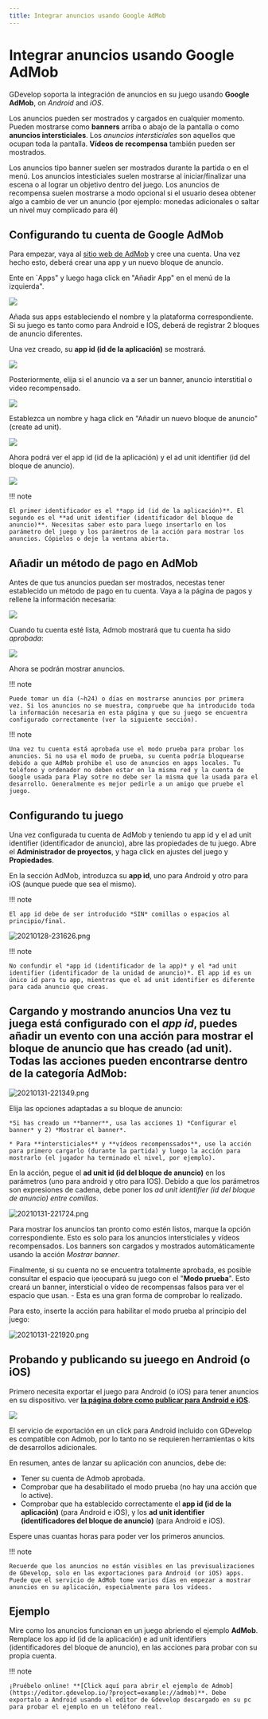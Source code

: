 ```yaml
---
title: Integrar anuncios usando Google AdMob
---
```

# Integrar anuncios usando Google AdMob

GDevelop soporta la integración de anuncios en su juego usando **Google AdMob**, on *Android* and *iOS*.

Los anuncios pueden ser mostrados y cargados en cualquier momento. Pueden mostrarse como **banners** arriba o abajo de la pantalla o como **anuncios intersticiales**. Los _anuncios intersticiales_ son aquellos que ocupan toda la pantalla. **Vídeos de recompensa** también pueden ser mostrados.

Los anuncios tipo banner suelen ser mostrados durante la partida o en el menú. Los anuncios intesticiales suelen mostrarse al iniciar/finalizar una escena o al lograr un objetivo dentro del juego. Los anuncios de recompensa suelen mostrarse a modo opcional si el usuario desea obtener algo a cambio de ver un anuncio (por ejemplo: monedas adicionales o saltar un nivel muy complicado para él)

## Configurando tu cuenta de Google AdMob

Para empezar, vaya al [sitio web de AdMob](https://www.google.com/admob/) y cree una cuenta. Una vez hecho esto, deberá crear una app y un nuevo bloque de anuncio.

Ente en `Apps" y luego haga click en "Añadir App" en el menú de la izquierda".

![](/gdevelop5/all-features/admob-left-menu-add-app.png)

Añada sus apps estableciendo el nombre y la plataforma correspondiente. Si su juego es tanto como para Android e IOS, deberá de registrar 2 bloques de anuncio diferentes.

Una vez creado, su **app id (id de la aplicación)** se mostrará.

![](/gdevelop5/all-features/admob-app-created.png)

Posteriormente, elija si el anuncio va a ser un banner, anuncio interstitial o video recompensado.

![](/gdevelop5/all-features/admob-choose-ads-type.png)

Establezca un nombre y haga click en "Añadir un nuevo bloque de anuncio" (create ad unit).

![](/gdevelop5/all-features/admob-banner-setup.png)

Ahora podrá ver el app id (id de la aplicación) y el ad unit identifier (id del bloque de anuncio).

![](/gdevelop5/all-features/admob-adunit-id.png)

!!! note

    El primer identificador es el **app id (id de la aplicación)**. El segundo es el **ad unit identifier (identificador del bloque de anuncio)**. Necesitas saber esto para luego insertarlo en los parámetro del juego y los parámetros de la acción para mostrar los anuncios. Cópielos o deje la ventana abierta.

## Añadir un método de pago en AdMob

Antes de que tus anuncios puedan ser mostrados, necestas tener establecido un método de pago en tu cuenta. Vaya a la página de pagos y rellene la información necesaria:

![](/gdevelop5/all-features/admob-payments-menu.png)

Cuando tu cuenta esté lista, Admob mostrará que tu cuenta ha sido *aprobada*:

![](/gdevelop5/all-features/admob-account-approved.png)

Ahora se podrán mostrar anuncios.

!!! note

    Puede tomar un día (~h24) o días en mostrarse anuncios por primera vez. Si los anuncios no se muestra, compruebe que ha introducido toda la información necesaria en esta página y que su juego se encuentra configurado correctamente (ver la siguiente sección).

!!! note

    Una vez tu cuenta está aprobada use el modo prueba para probar los anuncios. Si no usa el modo de prueba, su cuenta podría bloquearse debido a que AdMob prohibe el uso de anuncios en apps locales. Tu teléfono y ordenador no deben estar en la misma red y la cuenta de Google usada para Play sotre no debe ser la misma que la usada para el desarrollo. Generalmente es mejor pedirle a un amigo que pruebe el juego.

## Configurando tu juego

Una vez configurada tu cuenta de AdMob y teniendo tu app id y el ad unit identifier (identificador de anuncio), abre las propiedades de tu juego. Abre el **Administrador de proyectos**, y haga click en ajustes del juego y **Propiedades**.

En la sección AdMob, introduzca su **app id**, uno para Android y otro para iOS (aunque puede que sea el mismo).

!!! note

    El app id debe de ser introducido *SIN* comillas o espacios al principio/final.

![20210128-231626.png](/gdevelop5/all-features/admob/pasted/20210128-231626.png)

!!! note

    No confundir el *app id (identificador de la app)* y el *ad unit identifier (identificador de la unidad de anuncio)*. El app id es un único id para tu app, mientras que el ad unit identifier es diferente para cada anuncio que creas.

## Cargando y mostrando anuncios Una vez tu juega está configurado con el *app id*, puedes añadir un evento con una acción para mostrar el bloque de anuncio que has creado (ad unit). Todas las acciones pueden encontrarse dentro de la categoría AdMob:

![20210131-221349.png](/gdevelop5/all-features/admob/pasted/20210131-221349.png)

Elija las opciones adaptadas a su bloque de anuncio:

    *Si has creado un **banner**, usa las acciones 1) *Configurar el banner* y 2) *Mostrar el banner*.

    * Para **intersticiales** y **vídeos recompenssados**, use la acción para primero cargarlo (durante la partida) y luego la acción para mostrarlo (el jugador ha terminado el nivel, por ejemplo).

En la acción, pegue el **ad unit id (id del bloque de anuncio)** en los parámetros (uno para android y otro para IOS). Debido a que los parámetros son expresiones de cadena, debe poner los *ad unit identifier (id del bloque de anuncio) entre comillas*.

![20210131-221724.png](/gdevelop5/all-features/admob/pasted/20210131-221724.png)

Para mostrar los anuncios tan pronto como estén listos, marque la opción correspondiente. Esto es solo para los anuncios intersticiales y vídeos recompensados. Los banners son cargados y mostrados automáticamente usando la acción *Mostrar banner*.

Finalmente, si su cuenta no se encuentra totalmente aprobada, es posible consultar el espacio que i¡eocupará su juego con el "**Modo prueba**". Esto creará un banner, intersticial o vídeo de recompensas falsos para ver el espacio que usan. - Esta es una gran forma de comprobar lo realizado.

Para esto, inserte la acción para habilitar el modo prueba al principio del juego:

![20210131-221920.png](/gdevelop5/all-features/admob/pasted/20210131-221920.png)

## Probando y publicando su jueego en Android (o iOS)

Primero necesita exportar el juego para Android (o iOS) para tener anuncios en su dispositivo. ver **[la página dobre como publicar para Android e iOS](/gdevelop5/publishing/android_and_ios)**.

![](/gdevelop5/all-features/export-android.png)

El servicio de exportación en un click para Android incluido con GDevelop es compatible con Admob, por lo tanto no se requieren herramientas o kits de desarrollos adicionales.

En resumen, antes de lanzar su aplicación con anuncios, debe de:

- Tener su cuenta de Admob aprobada.
- Comprobar que ha desabilitado el modo prueba (no hay una acción que lo active).
- Comprobar que ha establecido correctamente el **app id (id de la aplicación)** (para Android e iOS), y los **ad unit identifier (identificadores del bloque de anuncio)** (para Android e iOS).

Espere unas cuantas horas para poder ver los primeros anuncios.

!!! note

    Recuerde que los anuncios no están visibles en las previsualizaciones de GDevelop, solo en las exportaciones para Android (or iOS) apps. Puede que el servicio de AdMob tome varios días en empezar a mostrar anuncios en su aplicación, especialmente para los vídeos.

## Ejemplo

Mire como los anuncios funcionan en un juego abriendo el ejemplo **AdMob**. Remplace los app id (id de la aplicación) e ad unit identifiers (identificadores del bloque de anuncio), en las acciones para probar con su propia cuenta.

!!! note

    ¡Pruébelo online! **[Click aquí para abrir el ejemplo de Admob](https://editor.gdevelop.io/?project=example://admob)**. Debe exportalo a Android usando el editor de Gdevelop descargado en su pc para probar el ejemplo en un teléfono real.
